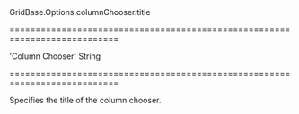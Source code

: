 <!--id-->GridBase.Options.columnChooser.title<!--/id-->
===========================================================================
<!--default-->'Column Chooser'<!--/default-->
<!--type-->String<!--/type-->
===========================================================================

<!--shortDescription-->
Specifies the title of the column chooser.
<!--/shortDescription-->

<!--fullDescription-->

<!--/fullDescription-->